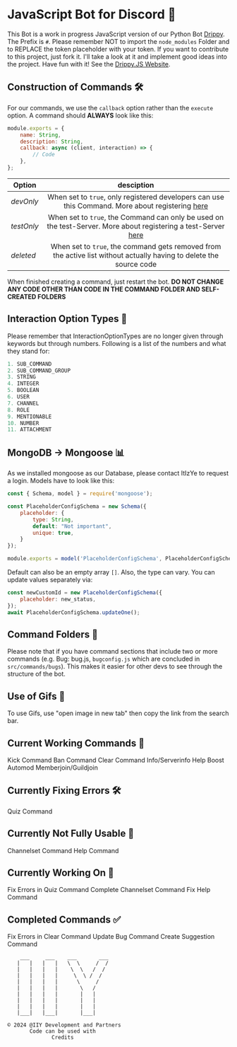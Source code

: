 # JavaScript Bot for Discord 🤖

This Bot is a work in progress JavaScript version of our Python Bot [Drippy](https://github.com/ItIzYe/Va). The Prefix is `#`. Please remember NOT to import the `node_modules` Folder and to REPLACE the token placeholder with your token. If you want to contribute to this project, just fork it. I'll take a look at it and implement good ideas into the project. Have fun with it! See the [Drippy.JS Website](https://itizye.github.io/Drippy.JS/).

## Construction of Commands 🛠️

For our commands, we use the `callback` option rather than the `execute` option. A command should **ALWAYS** look like this:

```js
module.exports = {
    name: String,
    description: String,
    callback: async (client, interaction) => {
        // Code
    },
};
```


| Option    |                                                            desciption                                                             |
|-----------|:---------------------------------------------------------------------------------------------------------------------------------:|
| *devOnly* |          When set to `true`, only registered developers can use this Command. More about registering <a href="">here</a>          |
|*testOnly* | When set to `true`, the Command can only be used on the test-Server. More about registering a test-Server <a href="">here</a><br> |
|*deleted*           |        When set to `true`, the command gets removed from the active list without actually having to delete the source code        |

When finished creating a command, just restart the bot. **DO NOT CHANGE ANY CODE OTHER THAN CODE IN THE COMMAND FOLDER AND SELF-CREATED FOLDERS**

## Interaction Option Types 🔄
Please remember that InteractionOptionTypes are no longer given through keywords but through numbers. Following is a list of the numbers and what they stand for:
```js
1. SUB_COMMAND
2. SUB_COMMAND_GROUP
3. STRING
4. INTEGER
5. BOOLEAN
6. USER
7. CHANNEL
8. ROLE
9. MENTIONABLE
10. NUMBER
11. ATTACHMENT
```


## MongoDB -> Mongoose 📊
As we installed mongoose as our Database, please contact ItIzYe to request a login. Models have to look like this:

```js
const { Schema, model } = require('mongoose');

const PlaceholderConfigSchema = new Schema({
    placeholder: {
        type: String,
        default: "Not important",
        unique: true,
    }
});

module.exports = model('PlaceholderConfigSchema', PlaceholderConfigSchema);
```

Default can also be an empty array `[]`. Also, the type can vary. You can update values separately via:

```js
const newCustomId = new PlaceholderConfigSchema({
    placeholder: new_status,
});
await PlaceholderConfigSchema.updateOne();
```

## Command Folders 📁
Please note that if you have command sections that include two or more commands (e.g. Bug: bug.js, ``bugconfig.js`` which are concluded in ``src/commands/bugs``). This makes it easier for other devs to see through the structure of the bot.

## Use of Gifs 🎥
To use Gifs, use "open image in new tab" then copy the link from the search bar.

## Current Working Commands 💼
Kick Command
Ban Command
Clear Command
Info/Serverinfo
Help
Boost
Automod
Memberjoin/Guildjoin

## Currently Fixing Errors 🛠️
Quiz Command

## Currently Not Fully Usable 🚫
Channelset Command
Help Command

## Currently Working On 🚧
Fix Errors in Quiz Command
Complete Channelset Command
Fix Help Command

## Completed Commands ✅
Fix Errors in Clear Command
Update Bug Command
Create Suggestion Command


```
    ___     ___    ___       ___
   |   |   |   |   \  \     /  /
   |   |   |   |    \  \   /  /
   |   |   |   |     \  \ /  /
   |   |   |   |      \     /
   |   |   |   |       \   /
   |   |   |   |       |   |
   |   |   |   |       |   |
   |   |   |   |       |   |
   |___|   |___|       |___|

© 2024 @IIY Development and Partners
       Code can be used with
              Credits
```


